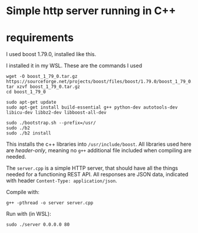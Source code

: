 # Simple http server running in C++

# requirements

I used boost 1.79.0, installed like this.

I installed it in my WSL. These are the commands I used

```
wget -O boost_1_79_0.tar.gz https://sourceforge.net/projects/boost/files/boost/1.79.0/boost_1_79_0.tar.gz/download
tar xzvf boost_1_79_0.tar.gz
cd boost_1_79_0

sudo apt-get update
sudo apt-get install build-essential g++ python-dev autotools-dev libicu-dev libbz2-dev libboost-all-dev

sudo ./bootstrap.sh --prefix=/usr/
sudo ./b2
sudo ./b2 install

```

This installs the c++ libraries into `/usr/include/boost`. All libraries used here are *header-only*, meaning no `g++` additional file included when compiling are needed.

The `server.cpp` is a simple HTTP server, that should have all the things needed for a functioning REST API. All responses are JSON data, indicated with header `Content-Type: application/json`.

Compile with:

```
g++ -pthread -o server server.cpp
```

Run with (in WSL):

```
sudo ./server 0.0.0.0 80
```
